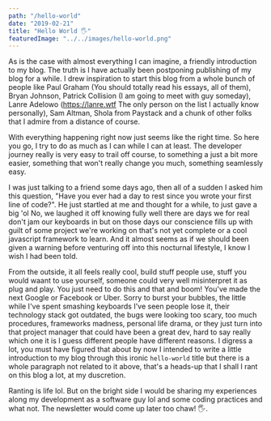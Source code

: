 ```yaml
---
path: "/hello-world"
date: "2019-02-21"
title: "Hello World 🖐"
featuredImage: "../../images/hello-world.png"
---
```


As is the case with almost everything I can imagine, a friendly introduction to my blog.
The truth is I have actually been postponing publishing of my blog for a while.
I drew inspiration to start this blog from a whole bunch of people like Paul Graham (You should totally read his essays, all of them),
Bryan Johnson, Patrick Collision (I am going to meet with guy someday), Lanre Adelowo (https://lanre.wtf The only person on the list I actually know personally), Sam Altman, Shola from Paystack and a chunk of other folks that I admire from a distance of course.<br />

With everything happening right now just seems like the right time. So here you go, I try to do as much as I can while I can at least.
The developer journey really is very easy to trail off course, to something a just a bit more easier, something that won't really change you much, something seamlessly easy. <br />

I was just talking to a friend some days ago, then all of a sudden I asked him this question, "Have you ever had a day to rest since you wrote your first line of code?". He just startled at me and thought for a while, to just gave a big 'ol No, we laughed it off knowing fully well there are days we for real don't jam our keyboards in but on those days our conscience fills up with guilt of some project we're working on that's not yet complete or a cool javascript framework to learn. And it almost seems as if we should been given a warning before venturing off into this nocturnal lifestyle, I know I wish I had been told.<br />

From the outside, it all feels really cool, build stuff people use, stuff you would waant to use yourself, someone could very well misinterpret it as plug and play. You just need to do this and that and boom! You've made the next Google or Facebook or Uber. Sorry to burst your bubbles, the little while I've spent smashing keyboards I've seen people lose it, their technology stack got outdated, the bugs were looking too scary, too much procedures, frameworks madness, personal life drama, or they just turn into that project manager that could have been a great dev, hard to say really which one it is I guess different people have different reasons. I digress a lot, you must have figured that about by now I intended to write a little introduction to my blog through this ironic `hello-world` title but there is a whole paragraph not related to it above, that's a heads-up that I shall I rant on this blog a lot, at my duscretion.<br />

Ranting is life lol. But on the bright side I would be sharing my experiences along my development as a software guy lol and some coding practices and what not. The newsletter would come up later too chaw! 🖐.